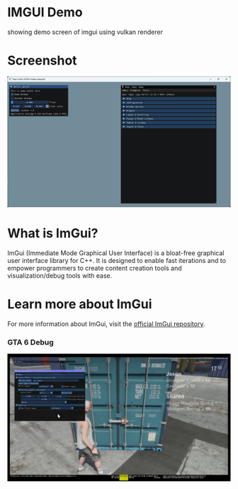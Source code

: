 # IMGUI Demo
showing demo screen of imgui using vulkan renderer

# Screenshot
<img src="../../.github/assets/hello_imgui.png" />


# What is ImGui?
ImGui (Immediate Mode Graphical User Interface) is a bloat-free graphical user interface library for C++. It is designed to enable fast iterations and to empower programmers to create content creation tools and visualization/debug tools with ease.

# Learn more about ImGui
For more information about ImGui, visit the [official ImGui repository](https://github.com/ocornut/imgui).


### GTA 6 Debug
<img src="../../.github/assets/gta_debug_imgui.png" />